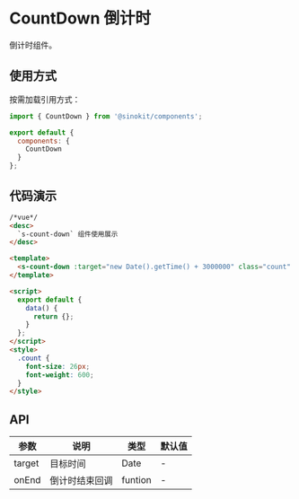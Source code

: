 # CountDown 倒计时

倒计时组件。

## 使用方式

按需加载引用方式：

```javascript
import { CountDown } from '@sinokit/components';

export default {
  components: {
    CountDown
  }
};
```

## 代码演示

```html
/*vue*/
<desc>
  `s-count-down` 组件使用展示
</desc>

<template>
  <s-count-down :target="new Date().getTime() + 3000000" class="count" />
</template>

<script>
  export default {
    data() {
      return {};
    }
  };
</script>
<style>
  .count {
    font-size: 26px;
    font-weight: 600;
  }
</style>
```

## API

| 参数   | 说明           | 类型    | 默认值 |
| ------ | -------------- | ------- | ------ |
| target | 目标时间       | Date    | -      |
| onEnd  | 倒计时结束回调 | funtion | -      |
